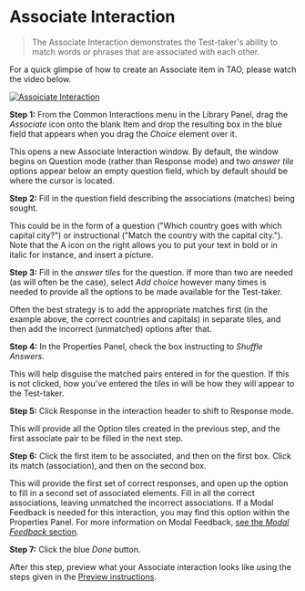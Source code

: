<!--
    created_at: 2015-05-15
    authors:         
      - Ben Angel    
--> 

# Associate Interaction #

>The Associate Interaction demonstrates the Test-taker's ability to match words or phrases that are associated with each other. 

For a quick glimpse of how to create an Associate item in TAO, please watch the video below.

[![Assoiciate Interaction]()](http://www.youtube.com/watch?v=MXyO4Q3vpH8)

**Step 1:** From the Common Interactions menu in the Library Panel, drag the *Associate* icon onto the blank Item and drop the resulting box in the blue field that appears when you drag the *Choice* element over it.

This opens a new Associate Interaction window. By default, the window begins on Question mode (rather than Response mode) and two *answer tile* options appear below an empty question field, which by default should be where the cursor is located. 

**Step 2:** Fill in the question field describing the associations (matches) being sought. 

This could be in the form of a question ("Which country goes with which capital city?") or instructional ("Match the country with the capital city."). Note that the A icon on the right allows you to put your text in bold or in italic for instance, and insert a picture.

**Step 3:** Fill in the *answer tiles* for the question. If more than two are needed (as will often be the case), select *Add choice* however many times is needed to provide all the options to be made available for the Test-taker.

Often the best strategy is to add the appropriate matches first (in the example above, the correct countries and capitals) in separate tiles, and then add the incorrect (unmatched) options after that. 

**Step 4:** In the Properties Panel, check the box instructing to *Shuffle Answers*. 

This will help disguise the matched pairs entered in for the question. If this is not clicked, how you've entered the tiles in will be how they will appear to the Test-taker.

**Step 5:** Click Response in the interaction header to shift to Response mode.

This will provide all the Option tiles created in the previous step, and the first associate pair to be filled in the next step.

**Step 6:** Click the first item to be associated, and then on the first box. Click its match (association), and then on the second box.

This will provide the first set of correct responses, and open up the option to fill in a second set of associated elements. Fill in all the correct associations, leaving unmatched the incorrect associations. If a Modal Feedback is needed for this interaction, you may find this option within the Properties Panel. For more information on Modal Feedback, [see the *Modal Feedback* section](../items/modal-feedback.md).

**Step 7:** Click the blue *Done* button.

After this step, preview what your Associate interaction looks like using the steps given in the [Preview instructions](../items/preview.md).
